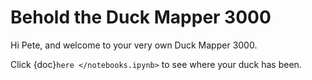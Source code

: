 # Behold the Duck Mapper 3000

Hi Pete, and welcome to your very own Duck Mapper 3000. 

Click {doc}`here </notebooks.ipynb>` to see where your duck has been.

```{tableofcontents}
```
